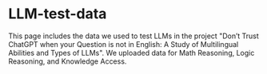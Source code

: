 # LLM-test-data
This page includes the data we used to test LLMs in the project "Don’t Trust ChatGPT when your Question is not in English:
A Study of Multilingual Abilities and Types of LLMs".
We uploaded data for Math Reasoning, Logic Reasoning, and Knowledge Access.

